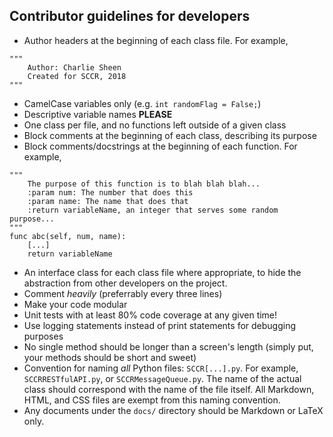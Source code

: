 Contributor guidelines for developers
---
* Author headers at the beginning of each class file. For example,
```
"""
    Author: Charlie Sheen
    Created for SCCR, 2018
"""
```
* CamelCase variables only (e.g. `int randomFlag = False;`)
* Descriptive variable names **PLEASE**
* One class per file, and no functions left outside of a given class
* Block comments at the beginning of each class, describing its purpose
* Block comments/docstrings at the beginning of each function. For example,
```
"""
    The purpose of this function is to blah blah blah...
    :param num: The number that does this
    :param name: The name that does that
    :return variableName, an integer that serves some random purpose...
"""
func abc(self, num, name):
    [...]
    return variableName
```
* An interface class for each class file where appropriate, to hide the abstraction from other developers on the project.
* Comment *heavily* (preferrably every three lines)
* Make your code modular
* Unit tests with at least 80% code coverage at any given time!
* Use logging statements instead of print statements for debugging purposes
* No single method should be longer than a screen's length (simply put, your methods should be short and sweet)
* Convention for naming *all* Python files: `SCCR[...].py`. For example, `SCCRRESTfulAPI.py`, or `SCCRMessageQueue.py`. The name of the actual class should correspond with the name of the file itself. All Markdown, HTML, and CSS files are exempt from this naming convention.
* Any documents under the `docs/` directory should be Markdown or LaTeX only.
